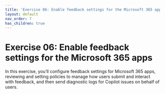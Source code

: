 ```yaml
---
title: 'Exercise 06: Enable feedback settings for the Microsoft 365 apps'
layout: default
nav_order: 7
has_children: true
---
```


# Exercise 06: Enable feedback settings for the Microsoft 365 apps

In this exercise, you’ll configure feedback settings for Microsoft 365 apps, reviewing and setting policies to manage how users submit and interact with feedback, and then send diagnostic logs for Copilot issues on behalf of users.
